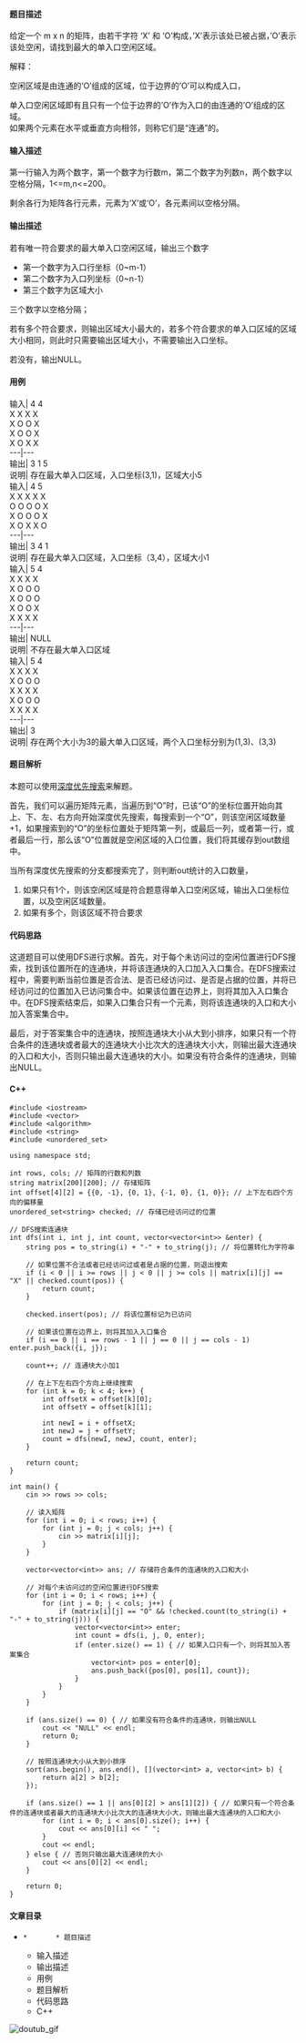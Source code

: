 #### 题目描述

给定一个 m x n 的矩阵，由若干字符 ‘X’ 和 ‘O’构成，’X’表示该处已被占据，’O’表示该处空闲，请找到最大的单入口空闲区域。

解释：

空闲区域是由连通的’O’组成的区域，位于边界的’O’可以构成入口，

单入口空闲区域即有且只有一个位于边界的’O’作为入口的由连通的’O’组成的区域。  
如果两个元素在水平或垂直方向相邻，则称它们是“连通”的。

#### 输入描述

第一行输入为两个数字，第一个数字为行数m，第二个数字为列数n，两个数字以空格分隔，1<=m,n<=200。

剩余各行为矩阵各行元素，元素为‘X’或‘O’，各元素间以空格分隔。

#### 输出描述

若有唯一符合要求的最大单入口空闲区域，输出三个数字

  * 第一个数字为入口行坐标（0~m-1）
  * 第二个数字为入口列坐标（0~n-1）
  * 第三个数字为区域大小

三个数字以空格分隔；

若有多个符合要求，则输出区域大小最大的，若多个符合要求的单入口区域的区域大小相同，则此时只需要输出区域大小，不需要输出入口坐标。

若没有，输出NULL。

#### 用例

输入| 4 4  
X X X X  
X O O X  
X O O X  
X O X X  
---|---  
输出| 3 1 5  
说明| 存在最大单入口区域，入口坐标(3,1)，区域大小5  
输入| 4 5  
X X X X X  
O O O O X  
X O O O X  
X O X X O  
---|---  
输出| 3 4 1  
说明| 存在最大单入口区域，入口坐标（3,4），区域大小1  
输入| 5 4  
X X X X  
X O O O  
X O O O  
X O O X  
X X X X  
---|---  
输出| NULL  
说明| 不存在最大单入口区域  
输入| 5 4  
X X X X  
X O O O  
X X X X  
X O O O  
X X X X  
---|---  
输出| 3  
说明| 存在两个大小为3的最大单入口区域，两个入口坐标分别为(1,3)、(3,3)  
  
#### 题目解析

本题可以使用[深度优先搜索](https://so.csdn.net/so/search?q=%E6%B7%B1%E5%BA%A6%E4%BC%98%E5%85%88%E6%90%9C%E7%B4%A2&spm=1001.2101.3001.7020)来解题。

首先，我们可以遍历矩阵元素，当遍历到“O”时，已该“O”的坐标位置开始向其上、下、左、右方向开始深度优先搜索，每搜索到一个“O”，则该空闲区域数量+1，如果搜索到的“O”的坐标位置处于矩阵第一列，或最后一列，或者第一行，或者最后一行，那么该“O”位置就是空闲区域的入口位置，我们将其缓存到out数组中。

当所有深度优先搜索的分支都搜索完了，则判断out统计的入口数量，

  1. 如果只有1个，则该空闲区域是符合题意得单入口空闲区域，输出入口坐标位置，以及空闲区域数量。
  2. 如果有多个，则该区域不符合要求

#### 代码思路

这道题目可以使用DFS进行求解。首先，对于每个未访问过的空闲位置进行DFS搜索，找到该位置所在的连通块，并将该连通块的入口加入入口集合。在DFS搜索过程中，需要判断当前位置是否合法、是否已经访问过、是否是占据的位置，并将已经访问过的位置加入已访问集合中。如果该位置在边界上，则将其加入入口集合中。在DFS搜索结束后，如果入口集合只有一个元素，则将该连通块的入口和大小加入答案集合中。

最后，对于答案集合中的连通块，按照连通块大小从大到小排序，如果只有一个符合条件的连通块或者最大的连通块大小比次大的连通块大小大，则输出最大连通块的入口和大小，否则只输出最大连通块的大小。如果没有符合条件的连通块，则输出NULL。

#### C++

    
    
    #include <iostream>
    #include <vector>
    #include <algorithm>
    #include <string>
    #include <unordered_set>
    
    using namespace std;
    
    int rows, cols; // 矩阵的行数和列数
    string matrix[200][200]; // 存储矩阵
    int offset[4][2] = {{0, -1}, {0, 1}, {-1, 0}, {1, 0}}; // 上下左右四个方向的偏移量
    unordered_set<string> checked; // 存储已经访问过的位置
    
    // DFS搜索连通块
    int dfs(int i, int j, int count, vector<vector<int>> &enter) {
        string pos = to_string(i) + "-" + to_string(j); // 将位置转化为字符串
    
        // 如果位置不合法或者已经访问过或者是占据的位置，则退出搜索
        if (i < 0 || i >= rows || j < 0 || j >= cols || matrix[i][j] == "X" || checked.count(pos)) {
            return count;
        }
    
        checked.insert(pos); // 将该位置标记为已访问
    
        // 如果该位置在边界上，则将其加入入口集合
        if (i == 0 || i == rows - 1 || j == 0 || j == cols - 1) enter.push_back({i, j});
    
        count++; // 连通块大小加1
    
        // 在上下左右四个方向上继续搜索
        for (int k = 0; k < 4; k++) {
            int offsetX = offset[k][0];
            int offsetY = offset[k][1];
    
            int newI = i + offsetX;
            int newJ = j + offsetY;
            count = dfs(newI, newJ, count, enter);
        }
    
        return count;
    }
    
    int main() {
        cin >> rows >> cols;
    
        // 读入矩阵
        for (int i = 0; i < rows; i++) {
            for (int j = 0; j < cols; j++) {
                cin >> matrix[i][j];
            }
        }
    
        vector<vector<int>> ans; // 存储符合条件的连通块的入口和大小
    
        // 对每个未访问过的空闲位置进行DFS搜索
        for (int i = 0; i < rows; i++) {
            for (int j = 0; j < cols; j++) {
                if (matrix[i][j] == "O" && !checked.count(to_string(i) + "-" + to_string(j))) {
                    vector<vector<int>> enter;
                    int count = dfs(i, j, 0, enter);
                    if (enter.size() == 1) { // 如果入口只有一个，则将其加入答案集合
                        vector<int> pos = enter[0];
                        ans.push_back({pos[0], pos[1], count});
                    }
                }
            }
        }
    
        if (ans.size() == 0) { // 如果没有符合条件的连通块，则输出NULL
            cout << "NULL" << endl;
            return 0;
        }
    
        // 按照连通块大小从大到小排序
        sort(ans.begin(), ans.end(), [](vector<int> a, vector<int> b) {
            return a[2] > b[2];
        });
    
        if (ans.size() == 1 || ans[0][2] > ans[1][2]) { // 如果只有一个符合条件的连通块或者最大的连通块大小比次大的连通块大小大，则输出最大连通块的入口和大小
            for (int i = 0; i < ans[0].size(); i++) {
                cout << ans[0][i] << " ";
            }
            cout << endl;
        } else { // 否则只输出最大连通块的大小
            cout << ans[0][2] << endl;
        }
    
        return 0;
    }
    

#### 文章目录

  *     *       * 题目描述
      * 输入描述
      * 输出描述
      * 用例
      * 题目解析
      * 代码思路
      * C++

![doutub_gif](https://i-blog.csdnimg.cn/blog_migrate/e9413fcd109f2f3d7297192eab0c0b2a.gif)

